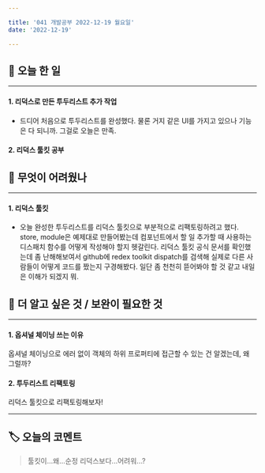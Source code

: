 ```yaml
---

title: '041 개발공부 2022-12-19 월요일'
date: '2022-12-19'

---
```


## 📅 오늘 한 일
---
#### 1. 리덕스로 만든 투두리스트 추가 작업
- 드디어 처음으로 투두리스트를 완성했다. 물론 거지 같은 UI를 가지고 있으나 기능은 다 되니까. 그걸로 오늘은 만족.
#### 2. 리덕스 툴킷 공부

## 🥵 무엇이 어려웠나
---
#### 1. 리덕스 툴킷
- 오늘 완성한 투두리스트를 리덕스 툴킷으로 부분적으로 리팩토링하려고 했다. store, module은 예제대로 만들어봤는데 컴포넌트에서 할 일 추가할 때 사용하는 디스패치 함수를 어떻게 작성해야 할지 헷갈린다. 리덕스 툴킷 공식 문서를 확인했는데 좀 난해해보여서 github에 redex toolkit dispatch를 검색해 실제로 다른 사람들이 어떻게 코드를 짰는지 구경해봤다. 일단 좀 천천히 뜯어봐야 할 것 같고 내일은 이해가 되겠지 뭐.

## 🔎 더 알고 싶은 것 / 보완이 필요한 것
---
#### 1. 옵셔널 체이닝 쓰는 이유
옵셔널 체이닝으로 에러 없이 객체의 하위 프로퍼티에 접근할 수 있는 건 알겠는데, 왜 그럴까?
#### 2. 투두리스트 리팩토링
리덕스 툴킷으로 리팩토링해보자!

---
## 🏷️ 오늘의 코멘트
> 툴킷이...왜...순정 리덕스보다...어려워...?